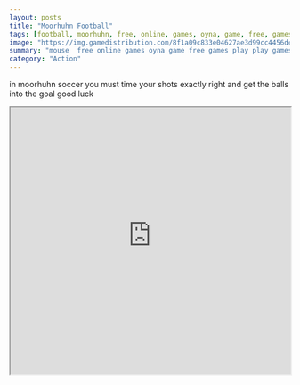```yaml
---
layout: posts
title: "Moorhuhn Football"
tags: [football, moorhuhn, free, online, games, oyna, game, free, games, play, play, games]
image: "https://img.gamedistribution.com/8f1a09c833e04627ae3d99cc4456dc6f.jpg"
summary: "mouse  free online games oyna game free games play play games"
category: "Action"
---
```


in moorhuhn soccer you must time your shots exactly right and get the balls into the goal good luck

<iframe width="100%" height="480px;" src="https://html5.gamedistribution.com/8f1a09c833e04627ae3d99cc4456dc6f/"></iframe>